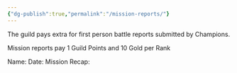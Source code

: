 ```yaml
---
{"dg-publish":true,"permalink":"/mission-reports/"}
---
```


The guild pays extra for first person battle reports submitted by Champions.

Mission reports pay 1 Guild Points and 10 Gold per Rank

Name:
Date:
Mission Recap: